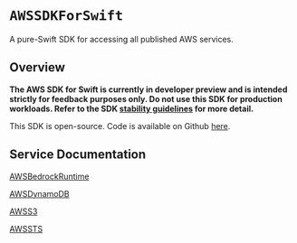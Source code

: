# ``AWSSDKForSwift``

A pure-Swift SDK for accessing all published AWS services.

## Overview

**The AWS SDK for Swift is currently in developer preview and is intended strictly for feedback purposes only. Do not use this SDK for production workloads. Refer to the SDK [stability guidelines](docs/stability.md) for more detail.**

This SDK is open-source.  Code is available on Github [here](https://github.com/awslabs/aws-sdk-swift).

## Service Documentation


[AWSBedrockRuntime](https://dwdoxo7kdzlaf.cloudfront.net/swift/awsbedrockruntime/latest/documentation/awsbedrockruntime)

[AWSDynamoDB](https://dwdoxo7kdzlaf.cloudfront.net/swift/awsdynamodb/latest/documentation/awsdynamodb)

[AWSS3](https://dwdoxo7kdzlaf.cloudfront.net/swift/awss3/latest/documentation/awss3)

[AWSSTS](https://dwdoxo7kdzlaf.cloudfront.net/swift/awssts/latest/documentation/awssts)

